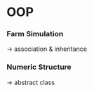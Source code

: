 # OOP

<h3>Farm Simulation</h3>
<p>-> association & inheritance</p>
<h3>Numeric Structure</h3>
<p>-> abstract class</p>


